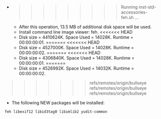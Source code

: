 * >>>>>>>>> Running inst-std-accessories-feh.sh ...
  * After this operation, 13.5 MB of additional disk space will be used.
  * Install command line image viewer: feh.
<<<<<<< HEAD
  * Disk size = 4410624K. Space Used = 14028K. Runtime = 00:00:00:01.
=======
<<<<<<< HEAD
  * Disk size = 4527000K. Space Used = 14028K. Runtime = 00:00:00:02.
=======
<<<<<<< HEAD
  * Disk size = 4306840K. Space Used = 14028K. Runtime = 00:00:00:01.
=======
  * Disk size = 4526992K. Space Used = 14032K. Runtime = 00:00:00:02.
>>>>>>> refs/remotes/origin/bullseye
>>>>>>> refs/remotes/origin/bullseye
>>>>>>> refs/remotes/origin/bullseye
  * The following NEW packages will be installed:
  ```bash
feh libexif12 libid3tag0 libimlib2 yudit-common
  ```
